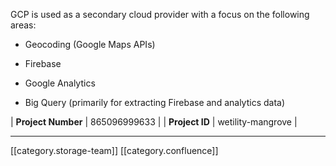GCP is used as a secondary cloud provider with a focus on the following areas:


* Geocoding (Google Maps APIs)


* Firebase


* Google Analytics


* Big Query (primarily for extracting Firebase and analytics data)





|  **Project Number**  | 865096999633 | 
|  **Project ID**  | wetility-mangrove | 







*****

[[category.storage-team]] 
[[category.confluence]] 
